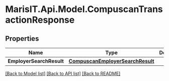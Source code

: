 
# MarisIT.Api.Model.CompuscanTransactionResponse

## Properties

Name | Type | Description | Notes
------------ | ------------- | ------------- | -------------
**EmployerSearchResult** | [**CompuscanEmployerSearchResult**](CompuscanEmployerSearchResult.md) |  | [optional] 

[[Back to Model list]](../README.md#documentation-for-models)
[[Back to API list]](../README.md#documentation-for-api-endpoints)
[[Back to README]](../README.md)

